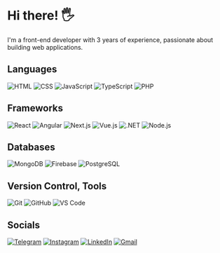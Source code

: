 # Hi there! 🖐️

I'm a front-end developer with 3 years of experience, passionate about building web applications.

## Languages
![HTML](https://img.shields.io/badge/HTML-03449F.svg?logo=HTML5&style=for-the-badge&logoColor=E9D54D)
![CSS](https://img.shields.io/badge/CSS-03449F.svg?logo=CSS3&style=for-the-badge&logoColor=white)
![JavaScript](https://img.shields.io/badge/JavaScript-03449F.svg?logo=JavaScript&style=for-the-badge&logoColor=E9D54D)
![TypeScript](https://img.shields.io/badge/TypeScript-03449F.svg?logo=TypeScript&style=for-the-badge&logoColor=007ACC)
![PHP](https://img.shields.io/badge/PHP-03449F.svg?logo=PHP&style=for-the-badge&logoColor=ccc)

## Frameworks
![React](https://img.shields.io/badge/React-03449F.svg?logo=React&style=for-the-badge&logoColor=F8C52C)
![Angular](https://img.shields.io/badge/Angular-03449F.svg?logo=Angular&style=for-the-badge&logoColor=white)
![Next.js](https://img.shields.io/badge/Next.js-03449F.svg?logo=Next.js&style=for-the-badge&logoColor=black)
![Vue.js](https://img.shields.io/badge/Vue.js-03449F.svg?logo=vue.js&style=for-the-badge&logoColor=green)
![.NET](https://img.shields.io/badge/.NET-03449F.svg?logo=.net&style=for-the-badge&logoColor=E5D3FF)
![Node.js](https://img.shields.io/badge/Node.js-03449F.svg?logo=Node.js&style=for-the-badge&logoColor=white)


## Databases
![MongoDB](https://img.shields.io/badge/MongoDB-03449F.svg?logo=mongodb&style=for-the-badge&logoColor=white)
![Firebase](https://img.shields.io/badge/Firebase-03449F.svg?logo=firebase&style=for-the-badge)
![PostgreSQL](https://img.shields.io/badge/PostgreSQL-03449F.svg?logo=postgresql&style=for-the-badge&logoColor=white)

## Version Control, Tools
![Git](https://img.shields.io/badge/Git-03449F.svg?logo=git&style=for-the-badge&logoColor=white)
![GitHub](https://img.shields.io/badge/GitHub-03449F.svg?logo=github&style=for-the-badge&logoColor=white)
![VS Code](https://img.shields.io/badge/VS_Code-03449F.svg?logo=visual-studio-code&style=for-the-badge&logoColor=007ACC)

## Socials
[![Telegram](https://img.shields.io/badge/-Telegram-03449F?style=for-the-badge&logo=telegram&logoColor=27A0D9)](https://t.me/devsRoll)
[![Instagram](https://img.shields.io/badge/-Instagram-03449F?style=for-the-badge&logo=instagram&logoColor=B4068E)](https://www.instagram.com/max_n87)
[![LinkedIn](https://img.shields.io/badge/-LinkedIn-03449F?style=for-the-badge&logo=linkedin&logoColor=007BB6)](https://www.linkedin.com/in/maxim-nosov-828894220/)
[![Gmail](https://img.shields.io/badge/Gmail-03449F.svg?logo=Gmail&style=for-the-badge&logoColor=white)](mailto:mnosov622@gmail.com)
